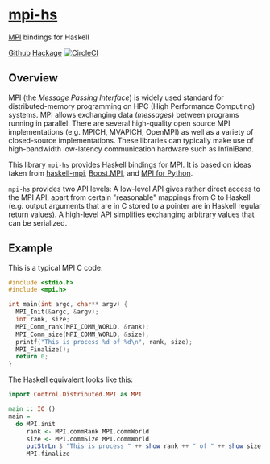 # [mpi-hs](https://github.com/eschnett/mpi-hs)

[MPI](https://www.mpi-forum.org) bindings for Haskell

[Github](https://github.com/eschnett/mpi-hs)
[Hackage](http://hackage.haskell.org/package/mpi-hs)
[![CircleCI](https://circleci.com/gh/eschnett/mpi-hs.svg?style=svg)](https://circleci.com/gh/eschnett/mpi-hs)



## Overview

MPI (the _Message Passing Interface_) is widely used standard for
distributed-memory programming on HPC (High Performance Computing)
systems. MPI allows exchanging data (_messages_) between programs
running in parallel. There are several high-quality open source MPI
implementations (e.g. MPICH, MVAPICH, OpenMPI) as well as a variety of
closed-source implementations. These libraries can typically make use
of high-bandwidth low-latency communication hardware such as
InfiniBand.

This library `mpi-hs` provides Haskell bindings for MPI. It is based
on ideas taken from
[haskell-mpi](https://github.com/bjpop/haskell-mpi),
[Boost.MPI](https://www.boost.org/doc/libs/1_64_0/doc/html/mpi.html),
and [MPI for Python](https://mpi4py.readthedocs.io/en/stable/).

`mpi-hs` provides two API levels: A low-level API gives rather direct
access to the MPI API, apart from certain "reasonable" mappings from C
to Haskell (e.g. output arguments that are in C stored to a pointer
are in Haskell regular return values). A high-level API simplifies
exchanging arbitrary values that can be serialized.



## Example

This is a typical MPI C code:
```C
#include <stdio.h>
#include <mpi.h>

int main(int argc, char** argv) {
  MPI_Init(&argc, &argv);
  int rank, size;
  MPI_Comm_rank(MPI_COMM_WORLD, &rank);
  MPI_Comm_size(MPI_COMM_WORLD, &size);
  printf("This is process %d of %d\n", rank, size);
  MPI_Finalize();
  return 0;
}
```

The Haskell equivalent looks like this:
```Haskell
import Control.Distributed.MPI as MPI

main :: IO ()
main =
  do MPI.init
     rank <- MPI.commRank MPI.commWorld
     size <- MPI.commSize MPI.commWorld
     putStrLn $ "This is process " ++ show rank ++ " of " ++ show size
     MPI.finalize
```
